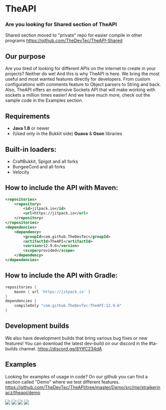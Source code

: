 # TheAPI

### Are you looking for **Shared** section of TheAPI
Shared section moved to "private" repo for easier compile in other programs
https://github.com/TheDevTec/TheAPI-Shared

## Our purpose
Are you tired of looking for different APIs on the internet to create in your projects? Neither do we! And this is why TheAPI is here.
We bring the most useful and most wanted features directly for developers. From custom configurations with comments feature to Object parsers to String and back. Also, TheAPI offers an extensive Sockets API that will make working with sockets a million times easier! And we have much more, check out the sample code in the Examples section.

## Requirements
- **Java 1.8** or newer
- (Used only in the Bukkit side) **Guava** & **Gson** libraries

## Built-in loaders:
- CraftBukkit, Spigot and all forks
- BungeeCord and all forks
- Velocity

## How to include the API with Maven:
```xml
<repositories>
    <repository>
        <id>jitpack.io</id>
        <url>https://jitpack.io</url>
    </repository>
</repositories>
<dependencies>
    <dependency>
        <groupId>com.github.TheDevTec</groupId>
        <artifactId>TheAPI</artifactId>
        <version>12.9.6</version>
        <scope>provided</scope>
    </dependency>
</dependencies>
```

## How to include the API with Gradle:

```gradle
repositories {
    maven { url 'https://jitpack.io' }
}
dependencies {
    compileOnly "com.github.TheDevTec:TheAPI:12.9.6"
}
```


## Development builds
We also have development builds that bring various bug fixes or new features!
You can download the latest dev-build on our discord in the #ta-builds channel.
https://discord.gg/8YtfC234dA

## Examples
Looking for examples of usage in code?
On our github you can find a section called "Demo" where we test different features.
https://github.com/TheDevTec/TheAPI/tree/master/Demo/src/me/straikerinacz/theapi/demo

[![](https://badges.spiget.org/resources/downloads/Downloads-A940FB-72679.svg)](https://www.spigotmc.org/resources/theapi.72679/)
[![](https://badges.spiget.org/resources/rating/Rating-A940FB-72679.svg)](https://www.spigotmc.org/resources/theapi.72679/)
[![](https://img.shields.io/discord/579029317561090078?color=A940FB&label=Discord)]([https://discord.gg/8YtfC234dA](https://discord.gg/APwYKQRxby))
[![](https://bstats.org/signatures/bukkit/TheAPI.svg)](https://bstats.org/plugin/bukkit/TheAPI/10581)
